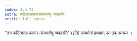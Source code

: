 ```yaml
---
index: 4.4.72
sutra: कठिनान्तप्रस्तारसंस्थानेषु व्यवहरति
vritti: full_sutra
---
```


"तत्र कठिनान्त-प्रस्तार-संस्थानेषु व्यवहरति" (इति) समर्थानां प्रथमात् परः ठक्-प्रत्ययः । 